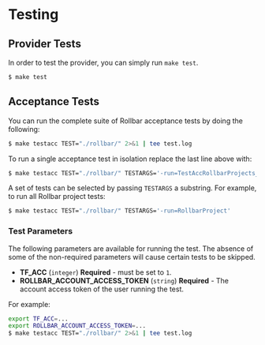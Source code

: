 # Testing

## Provider Tests
In order to test the provider, you can simply run `make test`.

```bash
$ make test
```

## Acceptance Tests

You can run the complete suite of Rollbar acceptance tests by doing the following:

```bash
$ make testacc TEST="./rollbar/" 2>&1 | tee test.log
```

To run a single acceptance test in isolation replace the last line above with:

```bash
$ make testacc TEST="./rollbar/" TESTARGS='-run=TestAccRollbarProjects_Basic'
```

A set of tests can be selected by passing `TESTARGS` a substring. For example, to run all Rollbar project tests:

```bash
$ make testacc TEST="./rollbar/" TESTARGS='-run=RollbarProject'
```

### Test Parameters

The following parameters are available for running the test. The absence of some of the non-required parameters will cause certain tests to be skipped.

* **TF_ACC** (`integer`) **Required** - must be set to `1`.
* **ROLLBAR_ACCOUNT_ACCESS_TOKEN** (`string`) **Required** - The account access token of the user running the test.

For example:

```bash
export TF_ACC=...
export ROLLBAR_ACCOUNT_ACCESS_TOKEN=...
$ make testacc TEST="./rollbar/" 2>&1 | tee test.log
```
